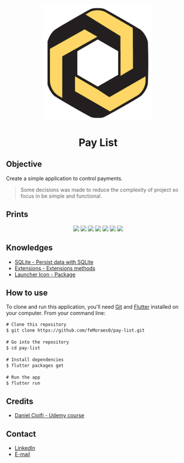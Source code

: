 <p align="center">
  <img width="300" src="./assets/launcher/logo.png"/>
</p>

<h1 align="center">Pay List</h1>

## Objective
Create a simple application to control payments.
> Some decisions was made to reduce the complexity of project so focus in be simple and functional.

## Prints
<p align="center">
  <img width="150" src="https://i.pinimg.com/originals/25/97/a2/2597a2956a3b34b5650c1d3abd1f234c.png"/>
  <img width="150" src="https://i.pinimg.com/originals/ff/f4/14/fff414e79aeda071f077b05ae2dac314.png"/>
  <img width="150" src="https://i.pinimg.com/originals/1b/32/86/1b32860bd4be06ae1e6f56ac78a7310d.png"/>
  <img width="150" src="https://i.pinimg.com/originals/16/50/b1/1650b16b8b1a226ba8b36c6262bcbba9.png"/>
  <img width="150" src="https://i.pinimg.com/originals/a8/7c/44/a87c44b69fe235ba386c1f34ace61180.png"/>
  <img width="150" src="https://i.pinimg.com/originals/0d/98/0a/0d980a89160c181a102fdb2b36356a5a.png"/>
  <img width="150" src="https://i.pinimg.com/originals/81/2f/7a/812f7ad73b716c96346699f430e74528.png"/>
</p>

## Knowledges
 - <a target="_blank" href="https://flutter.dev/docs/cookbook/persistence/sqlite">SQLite - Persist data with SQLite</a>
 - <a target="_blank" href="https://dart.dev/guides/language/extension-methods">Extensions - Extensions methods</a>
 - <a target="_blank" href="https://pub.dev/packages/flutter_launcher_icons">Launcher Icon - Package</a>

## How to use

To clone and run this application, you'll need [Git](https://git-scm.com/downloads) and [Flutter](https://flutter.dev/docs/get-started/install) installed on your computer. From your command line:

```
# Clone this repository
$ git clone https://github.com/feMoraes0/pay-list.git

# Go into the repository
$ cd pay-list

# Install dependencies
$ flutter packages get

# Run the app
$ flutter run
```

## Credits
  - <a target="_blank" href="https://www.udemy.com/course/curso-completo-flutter-app-android-ios/">Daniel Ciolfi - Udemy course</a>

## Contact
  - <a target="_blank" href="https://www.linkedin.com/in/fernando-moraes-48a26916a/">LinkedIn</a>
  - <a target="_blank" href="mailto:fernandomoraes.lopes@gmail.com">E-mail</a>
